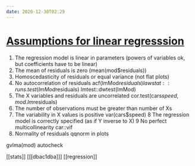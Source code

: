 ```yaml
---
date: 2020-12-30T02:29
---
```


# [Assumptions for linear regresssion](https://goo.gl/JmHIET)

1. The regression model is linear in parameters (powers of variables ok, but coefficients have to be linear)
2. The mean of residuals is zero (mean(mod$residuals))
3. Homoscedasticity of residuals or equal variance (not flat plots)
4. No autocorrelation of residuals acf(lmMod$residuals) lawstat::runs.test(lmMod$residuals) lmtest::dwtest(lmMod)
5. The X variables and residuals are uncorrelated cor.test(cars$speed, mod.lm$residuals) 
6. The number of observations must be greater than number of Xs
7. The variability in X values is positive var(cars$speed)
8  The regression model is correctly specified (as if Y inverse to X)
9  No perfect multicollinearity car::vif
10. Normality of residuals qqnorm in plots

gvlma(mod) autocheck

[[stats]]
[[[dbac1dba]]]
[[regression]]

